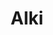 ---
title: Alki
layout: img
image_path: /img/photo/2019-03-10-alki.jpg
thumb_path: /img/photo/2019-03-10-alki_tn.jpg
---